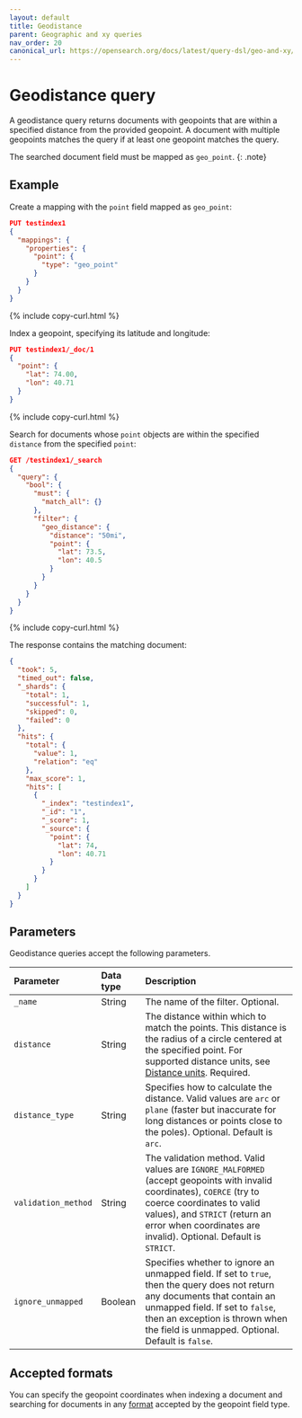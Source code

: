 ```yaml
---
layout: default
title: Geodistance
parent: Geographic and xy queries
nav_order: 20
canonical_url: https://opensearch.org/docs/latest/query-dsl/geo-and-xy/geodistance/
---
```


# Geodistance query

A geodistance query returns documents with geopoints that are within a specified distance from the provided geopoint. A document with multiple geopoints matches the query if at least one geopoint matches the query.

The searched document field must be mapped as `geo_point`.
{: .note}

## Example

Create a mapping with the `point` field mapped as `geo_point`:

```json
PUT testindex1
{
  "mappings": {
    "properties": {
      "point": {
        "type": "geo_point"
      }
    }
  }
}
```
{% include copy-curl.html %}

Index a geopoint, specifying its latitude and longitude:

```json
PUT testindex1/_doc/1
{
  "point": { 
    "lat": 74.00,
    "lon": 40.71
  }
}
```
{% include copy-curl.html %}

Search for documents whose `point` objects are within the specified `distance` from the specified `point`:

```json
GET /testindex1/_search
{
  "query": {
    "bool": {
      "must": {
        "match_all": {}
      },
      "filter": {
        "geo_distance": {
          "distance": "50mi",
          "point": {
            "lat": 73.5,
            "lon": 40.5
          }
        }
      }
    }
  }
}
```
{% include copy-curl.html %}

The response contains the matching document:

```json
{
  "took": 5,
  "timed_out": false,
  "_shards": {
    "total": 1,
    "successful": 1,
    "skipped": 0,
    "failed": 0
  },
  "hits": {
    "total": {
      "value": 1,
      "relation": "eq"
    },
    "max_score": 1,
    "hits": [
      {
        "_index": "testindex1",
        "_id": "1",
        "_score": 1,
        "_source": {
          "point": {
            "lat": 74,
            "lon": 40.71
          }
        }
      }
    ]
  }
}
```

## Parameters

Geodistance queries accept the following parameters.

Parameter | Data type | Description
:--- | :--- | :--- 
`_name` | String | The name of the filter. Optional.
`distance` | String | The distance within which to match the points. This distance is the radius of a circle centered at the specified point. For supported distance units, see [Distance units]({{site.url}}{{site.baseurl}}/api-reference/common-parameters/#distance-units). Required.
`distance_type` | String | Specifies how to calculate the distance. Valid values are `arc` or `plane` (faster but inaccurate for long distances or points close to the poles). Optional. Default is `arc`.
`validation_method` | String | The validation method. Valid values are `IGNORE_MALFORMED` (accept geopoints with invalid coordinates), `COERCE` (try to coerce coordinates to valid values), and `STRICT` (return an error when coordinates are invalid). Optional. Default is `STRICT`.
`ignore_unmapped` | Boolean | Specifies whether to ignore an unmapped field. If set to `true`, then the query does not return any documents that contain an unmapped field. If set to `false`, then an exception is thrown when the field is unmapped. Optional. Default is `false`.

## Accepted formats

You can specify the geopoint coordinates when indexing a document and searching for documents in any [format]({{site.url}}{{site.baseurl}}/opensearch/supported-field-types/geo-point#formats) accepted by the geopoint field type.  